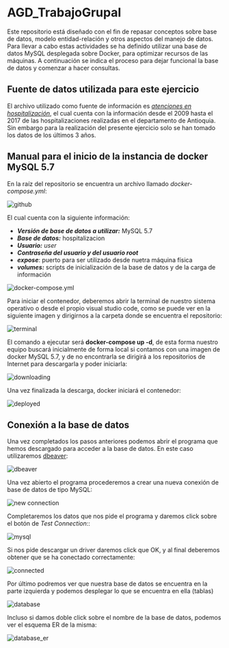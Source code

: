 # AGD_TrabajoGrupal

Este repositorio está diseñado con el fin de repasar conceptos sobre base de datos, modelo entidad-relación y otros aspectos del manejo de datos. Para llevar a cabo estas actividades se ha definido utilizar una base de datos MySQL desplegada sobre Docker, para optimizar recursos de las máquinas. A continuación se indica el proceso para dejar funcional la base de datos y comenzar a hacer consultas.

## Fuente de datos utilizada para este ejercicio
El archivo utilizado como fuente de información es [*atenciones en hospitalización*](http://medata.gov.co/dataset/atenciones-en-hospitalizaci%C3%B3n/resource/4c727683-5bf6-4f30-adf7-35b66ba54c26#{view-graph:{graphOptions:{hooks:{processOffset:{},bindEvents:{}}}},graphOptions:{hooks:{processOffset:{},bindEvents:{}}}}), el cual cuenta con la información desde el 2009 hasta el 2017 de las hospitalizaciones realizadas en el departamento de Antioquia. Sin embargo para la realización del presente ejercicio solo se han tomado los datos de los últimos 3 años.

## Manual para el inicio de la instancia de docker MySQL 5.7
En la raíz del repositorio se encuentra un archivo llamado *docker-compose.yml*:

![github](images/github.png)

El cual cuenta con la siguiente información: 
- ***Versión de base de datos a utilizar:*** MySQL 5.7
- ***Base de datos:*** hospitalizacion
- ***Usuario:*** *user*
- ***Contraseña del usuario y del usuario root***
- ***expose***: puerto para ser utilizado desde nuetra máquina física
- ***volumes:*** scripts de inicialización de la base de datos y de la carga de información

![docker-compose.yml](images/docker_compose.png)

Para iniciar el contenedor, deberemos abrir la terminal de nuestro sistema operativo o desde el propio visual studio code, como se puede ver en la siguiente imagen y dirigirnos a la carpeta donde se encuentra el repositorio:

![terminal](images/folder.png)

El comando a ejecutar será **docker-compose up -d**, de esta forma nuestro equipo buscará inicialmente de forma local si contamos con una imagen de docker MySQL 5.7, y de no encontrarla se dirigirá a los repositorios de Internet para descargarla y poder iniciarla:

![downloading](images/downloading.png)

Una vez finalizada la descarga, docker iniciará el contenedor:

![deployed](images/installed.png)


## Conexión a la base de datos

Una vez completados los pasos anteriores podemos abrir el programa que hemos descargado para acceder a la base de datos. En este caso utilizaremos [dbeaver](https://dbeaver.io/):

![dbeaver](images/dbeaver.png)

Una vez abierto el programa procederemos a crear una nueva conexión de base de datos de tipo MySQL:

![new connection](images/new_connection.png)

Completaremos los datos que nos pide el programa y daremos click sobre el botón de *Test Connection*::

![mysql](images/mysql.png)

Si nos pide descargar un driver daremos click que OK, y al final deberemos obtener que se ha conectado correctamente:

![connected](images/connected.png)

Por último podremos ver que nuestra base de datos se encuentra en la parte izquierda y podemos desplegar lo que se encuentra en ella (tablas)

![database](images/database.png)

Incluso si damos doble click sobre el nombre de la base de datos, podemos ver el esquema ER de la misma:

![database_er](images/database_er.png)